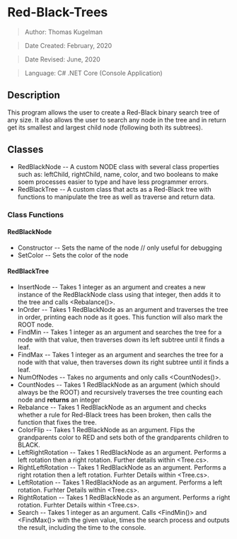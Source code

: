 # Red-Black-Trees
> Author: Thomas Kugelman

> Date Created: February, 2020

> Date Revised: June, 2020

> Language: C# .NET Core (Console Application)

## Description
This program allows the user to create a Red-Black binary search tree of any size. It also allows the user to search any node in the tree and in return get its smallest and largest child node (following both its subtrees). 

## Classes
- RedBlackNode -- A custom NODE class with several class properties such as: leftChild, rightChild, name, color, and two booleans to make soem processes easier to type and have less programmer errors.
- RedBlackTree -- A custom class that acts as a Red-Black tree with functions to manipulate the tree as well as traverse and return data.

### Class Functions
#### RedBlackNode
- Constructor -- Sets the name of the node // only useful for debugging
- SetColor -- Sets the color of the node

#### RedBlackTree
- InsertNode -- Takes 1 integer as an argument and creates a new instance of the RedBlackNode class using that integer, then adds it to the tree and calls <Rebalance()>.
- InOrder -- Takes 1 RedBlackNode as an argument and traverses the tree in order, printing each node as it goes. This function will also mark the ROOT node.
- FindMin -- Takes 1 integer as an argument and searches the tree for a node with that value, then traverses down its left subtree until it finds a <leftChild> leaf.
- FindMax -- Takes 1 integer as an argument and searches the tree for a node with that value, then traverses down its right subtree until it finds a <rightChild> leaf.
- NumOfNodes -- Takes no arguments and only calls <CountNodes()>.
- CountNodes -- Takes 1 RedBlackNode as an argument (which should always be the ROOT) and recursively traverses the tree counting each node and <strong>returns</strong> an integer
- Rebalance -- Takes 1 RedBlackNode as an argument and checks whether a rule for Red-Black trees has been broken, then calls the function that fixes the tree.
- ColorFlip -- Takes 1 RedBlackNode as an argument. Flips the grandparents color to RED and sets both of the grandparents children to BLACK.
- LeftRightRotation -- Takes 1 RedBlackNode as an argument. Performs a left rotation then a right rotation. Further details within <Tree.cs>.
- RightLeftRotation -- Takes 1 RedBlackNode as an argument. Performs a right rotation then a left rotation. Furhter Details within <Tree.cs>.
- LeftRotation -- Takes 1 RedBlackNode as an argument. Performs a left rotation. Furhter Details within <Tree.cs>.
- RightRotation -- Takes 1 RedBlackNode as an argument. Performs a right rotation. Furhter Details within <Tree.cs>.
- Search -- Takes 1 integer as an argument. Calls <FindMin()> and <FindMax()> with the given value, times the search process and outputs the result, including the time to the console.
 
 

